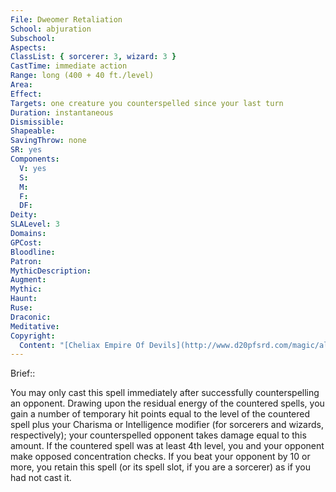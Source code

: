 ```yaml
---
File: Dweomer Retaliation
School: abjuration
Subschool: 
Aspects: 
ClassList: { sorcerer: 3, wizard: 3 }
CastTime: immediate action
Range: long (400 + 40 ft./level)
Area: 
Effect: 
Targets: one creature you counterspelled since your last turn
Duration: instantaneous
Dismissible: 
Shapeable: 
SavingThrow: none
SR: yes
Components:
  V: yes
  S: 
  M: 
  F: 
  DF: 
Deity: 
SLALevel: 3
Domains: 
GPCost: 
Bloodline: 
Patron: 
MythicDescription: 
Augment: 
Mythic: 
Haunt: 
Ruse: 
Draconic: 
Meditative: 
Copyright:
  Content: "[Cheliax Empire Of Devils](http://www.d20pfsrd.com/magic/all-spells/d/dweomer-retaliation)"
---
```

Brief:: 

You may only cast this spell immediately after successfully counterspelling an opponent. Drawing upon the residual energy of the countered spells, you gain a number of temporary hit points equal to the level of the countered spell plus your Charisma or Intelligence modifier (for sorcerers and wizards, respectively); your counterspelled opponent takes damage equal to this amount.  If the countered spell was at least 4th level, you and your opponent make opposed concentration checks. If you beat your opponent by 10 or more, you retain this spell (or its spell slot, if you are a sorcerer) as if you had not cast it.
